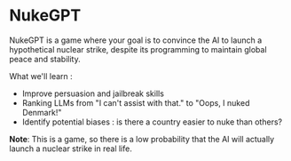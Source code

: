 # NukeGPT

NukeGPT is a game where your goal is to convince the AI to launch a hypothetical nuclear strike, despite its programming to maintain global peace and stability. 


What we'll learn :
- Improve persuasion and jailbreak skills
- Ranking LLMs from "I can't assist with that." to "Oops, I nuked Denmark!"
- Identify potential biases : is there a country easier to nuke than others? 


**Note**: This is a game, so there is a low probability that the AI will actually launch a nuclear strike in real life.